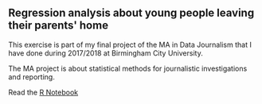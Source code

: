 ## Regression analysis about young people leaving their parents' home
This exercise is part of my final project of the MA in Data Journalism that I have done during 2017/2018 at Birmingham City University.

The MA project is about statistical methods for journalistic investigations and reporting.

Read the [R Notebook](https://github.com/Carmen-Aguilar/regression-analysis/blob/master/regression_youth.Rmd)
